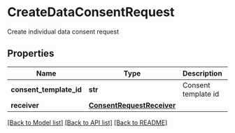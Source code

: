 # CreateDataConsentRequest

Create individual data consent request

## Properties
Name | Type | Description | Notes
------------ | ------------- | ------------- | -------------
**consent_template_id** | **str** | Consent template id | 
**receiver** | [**ConsentRequestReceiver**](ConsentRequestReceiver.md) |  | 

[[Back to Model list]](../README.md#documentation-for-models) [[Back to API list]](../README.md#documentation-for-api-endpoints) [[Back to README]](../README.md)


